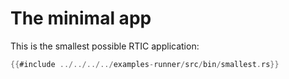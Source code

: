 # The minimal app

This is the smallest possible RTIC application:

``` rust
{{#include ../../../../examples-runner/src/bin/smallest.rs}}
```
